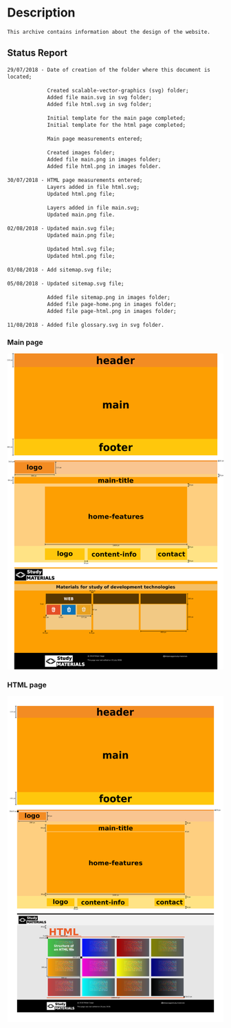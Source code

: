 # Description

    This archive contains information about the design of the website.

## Status Report

    29/07/2018 - Date of creation of the folder where this document is located;

                 Created scalable-vector-graphics (svg) folder;
                 Added file main.svg in svg folder;
                 Added file html.svg in svg folder;

                 Initial template for the main page completed;
                 Initial template for the html page completed;

                 Main page measurements entered;

                 Created images folder;
                 Added file main.png in images folder;
                 Added file html.png in images folder.

    30/07/2018 - HTML page measurements entered;
                 Layers added in file html.svg;
                 Updated html.png file;

                 Layers added in file main.svg;
                 Updated main.png file.

    02/08/2018 - Updated main.svg file;
                 Updated main.png file;

                 Updated html.svg file;
                 Updated html.png file;

    03/08/2018 - Add sitemap.svg file;

    05/08/2018 - Updated sitemap.svg file;

                 Added file sitemap.png in images folder;
                 Added file page-home.png in images folder;
                 Added file page-html.png in images folder;

    11/08/2018 - Added file glossary.svg in svg folder.

### Main page

![Figure 1](images/main.png "Main page")

### HTML page

![Figure 2](images/html.png "Html page")
